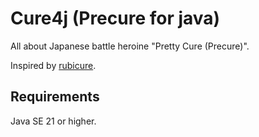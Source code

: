 # Cure4j (Precure for java)

All about Japanese battle heroine "Pretty Cure (Precure)".

Inspired by [rubicure]( https://github.com/sue445/rubicure ).

## Requirements
Java SE 21 or higher.

